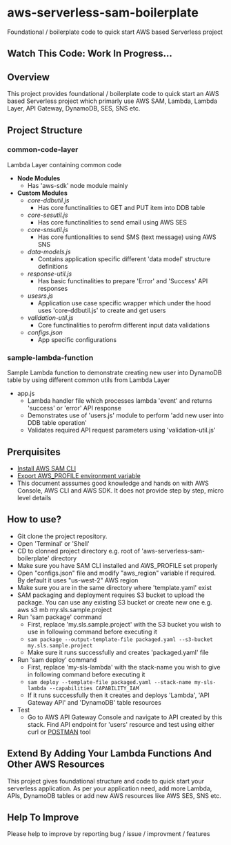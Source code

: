 # aws-serverless-sam-boilerplate
Foundational / boilerplate code to quick start AWS based Serverless project
## Watch This Code: Work In Progress...
## Overview
  This project provides foundational / boilerplate code to quick start an AWS based Serverless project which primarly use AWS SAM, Lambda, Lambda Layer, API Gateway, DynamoDB, SES, SNS etc.
## Project Structure
  ### common-code-layer 
  Lambda Layer containing common code
  - **Node Modules**
    - Has 'aws-sdk' node module mainly
  - **Custom Modules**
    - *core-ddbutil.js*
      - Has core functinalities to GET and PUT item into DDB table
    - *core-sesutil.js*
      - Has core functinalities to send email using AWS SES
    - *core-snsutil.js*
      - Has core funtionalities to send SMS (text message) using AWS SNS
    - *data-models.js*
      - Contains application specific different 'data model' structure definitions
    - *response-util.js*
      - Has basic functinalities to prepare 'Error' and 'Success' API responses
    - *usesrs.js*
      - Application use case specific wrapper which under the hood uses 'core-ddbutil.js' to create and get users
    - *validation-util.js*
      - Core functinalities to perofrm different input data validations
    - *configs.json*
      - App specific configurations
### sample-lambda-function 
  Sample Lambda function to demonstrate creating new user into DynamoDB table by using different common utils from Lambda Layer
  - app.js
    - Lambda handler file which processes lambda 'event' and returns 'success' or 'error' API response
    - Demonstrates use of 'users.js' module to perform 'add new user into DDB table operation'
    - Validates required API request parameters using 'validation-util.js'
## Prerquisites
- [Install AWS SAM CLI](https://docs.aws.amazon.com/serverless-application-model/latest/developerguide/serverless-sam-cli-install.html)
- [Export AWS_PROFILE environment variable](https://docs.aws.amazon.com/sdk-for-java/v2/developer-guide/credentials.html)
- This document asssumes good knowledge and hands on with AWS Console, AWS CLI and AWS SDK. It does not provide step by step, micro level details
## How to use?
- Git clone the project repository.
- Open 'Terminal' or 'Shell'
- CD to clonned project directory e.g. root of 'aws-serverless-sam-boilerplate' directory
- Make sure you have SAM CLI installed and AWS_PROFILE set properly
- Open "configs.json" file and modify "aws_region" variable if required. By default it uses "us-west-2" AWS region
- Make sure you are in the same directory where 'template.yaml' exist
- SAM packaging and deployment requires S3 bucket to upload the package. You can use any existing S3 bucket or create new one e.g. aws s3 mb my.sls.sample.project
- Run 'sam package' command
  - First, replace 'my.sls.sample.project' with the S3 bucket you wish to use in following command before executing it
  - `sam package --output-template-file packaged.yaml --s3-bucket my.sls.sample.project`
  - Make sure it runs successfully and creates 'packaged.yaml' file
- Run 'sam deploy' command
  - First, replace 'my-sls-lambda' with the stack-name you wish to give in following command before executing it
  - `sam deploy --template-file packaged.yaml --stack-name my-sls-lambda --capabilities CAPABILITY_IAM` 
  - If it runs successfully then it creates and deploys 'Lambda', 'API Gateway API' and 'DynamoDB' table resources
- Test
  - Go to AWS API Gateway Console and navigate to API created by this stack. Find API endpoint for 'users' resource and test using either curl or [POSTMAN](https://www.getpostman.com/) tool
## Extend By Adding Your Lambda Functions And Other AWS Resources
  This project gives foundational structure and code to quick start your serverless application. As per your application need, add more Lambda, APIs, DynamoDB tables or add new AWS resources like AWS SES, SNS etc.
## Help To Improve
  Please help to improve by reporting bug / issue / improvment / features
